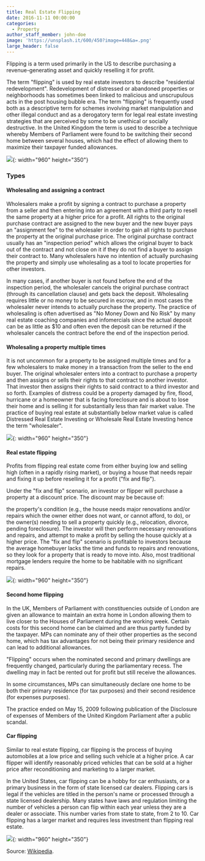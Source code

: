 ```yaml
---
title: Real Estate Flipping
date: 2016-11-11 00:00:00
categories:
  - Property
author_staff_member: john-doe
image: 'https://unsplash.it/600/450?image=448&a=.png'
large_header: false
---
```


Flipping is a term used primarily in the US to describe purchasing a revenue-generating asset and quickly reselling it for profit.

The term "flipping" is used by real estate investors to describe "residential redevelopment". Redevelopment of distressed or abandoned properties or neighborhoods has sometimes been linked to malicious and unscrupulous acts in the post housing bubble era. The term "flipping" is frequently used both as a descriptive term for schemes involving market manipulation and other illegal conduct and as a derogatory term for legal real estate investing strategies that are perceived by some to be unethical or socially destructive. In the United Kingdom the term is used to describe a technique whereby Members of Parliament were found to be switching their second home between several houses, which had the effect of allowing them to maximize their taxpayer funded allowances.

![](https://unsplash.it/960/350?image=690){: width="960" height="350"}

### Types

#### Wholesaling and assigning a contract

Wholesalers make a profit by signing a contract to purchase a property from a seller and then entering into an agreement with a third party to resell the same property at a higher price for a profit. All rights to the original purchase contract are assigned to the new buyer and the new buyer pays an "assignment fee" to the wholesaler in order to gain all rights to purchase the property at the original purchase price. The original purchase contract usually has an "inspection period" which allows the original buyer to back out of the contract and not close on it if they do not find a buyer to assign their contract to. Many wholesalers have no intention of actually purchasing the property and simply use wholesaling as a tool to locate properties for other investors.

In many cases, if another buyer is not found before the end of the inspection period, the wholesaler cancels the original purchase contract (through its cancellation clause) and gets back the deposit. Wholesaling requires little or no money to be secured in escrow, and in most cases the wholesaler never intends to actually purchase the property. The practice of wholesaling is often advertised as "No Money Down and No Risk" by many real estate coaching companies and infomercials since the actual deposit can be as little as $10 and often even the deposit can be returned if the wholesaler cancels the contract before the end of the inspection period.

#### Wholesaling a property multiple times

It is not uncommon for a property to be assigned multiple times and for a few wholesalers to make money in a transaction from the seller to the end buyer. The original wholesaler enters into a contract to purchase a property and then assigns or sells their rights to that contract to another investor. That investor then assigns their rights to said contract to a third investor and so forth. Examples of distress could be a property damaged by fire, flood, hurricane or a homeowner that is facing foreclosure and is about to lose their home and is selling it for substantially less than fair market value. The practice of buying real estate at substantially below market value is called Distressed Real Estate Investing or Wholesale Real Estate Investing hence the term "wholesaler".

![](https://unsplash.it/960/350?image=670){: width="960" height="350"}

#### Real estate flipping

Profits from flipping real estate come from either buying low and selling high (often in a rapidly rising market), or buying a house that needs repair and fixing it up before reselling it for a profit ("fix and flip").

Under the "fix and flip" scenario, an investor or flipper will purchase a property at a discount price. The discount may be because of:

the property's condition (e.g., the house needs major renovations and/or repairs which the owner either does not want, or cannot afford, to do), or the owner(s) needing to sell a property quickly (e.g., relocation, divorce, pending foreclosure). The investor will then perform necessary renovations and repairs, and attempt to make a profit by selling the house quickly at a higher price. The "fix and flip" scenario is profitable to investors because the average homebuyer lacks the time and funds to repairs and renovations, so they look for a property that is ready to move into. Also, most traditional mortgage lenders require the home to be habitable with no significant repairs.

![](https://unsplash.it/960/350?image=442){: width="960" height="350"}

#### Second home flipping

In the UK, Members of Parliament with constituencies outside of London are given an allowance to maintain an extra home in London allowing them to live closer to the Houses of Parliament during the working week. Certain costs for this second home can be claimed and are thus partly funded by the taxpayer. MPs can nominate any of their other properties as the second home, which has tax advantages for not being their primary residence and can lead to additional allowances.

"Flipping" occurs when the nominated second and primary dwellings are frequently changed, particularly during the parliamentary recess. The dwelling may in fact be rented out for profit but still receive the allowances.

In some circumstances, MPs can simultaneously declare one home to be both their primary residence (for tax purposes) and their second residence (for expenses purposes).

The practice ended on May 15, 2009 following publication of the Disclosure of expenses of Members of the United Kingdom Parliament after a public scandal.

#### Car flipping

Similar to real estate flipping, car flipping is the process of buying automobiles at a low price and selling such vehicle at a higher price. A car flipper will identify reasonably priced vehicles that can be sold at a higher price after reconditioning and marketing to a larger market.

In the United States, car flipping can be a hobby for car enthusiasts, or a primary business in the form of state licensed car dealers. Flipping cars is legal if the vehicles are titled in the person's name or processed through a state licensed dealership. Many states have laws and regulation limiting the number of vehicles a person can flip within each year unless they are a dealer or associate. This number varies from state to state, from 2 to 10. Car flipping has a larger market and requires less investment than flipping real estate.

![](https://unsplash.it/960/350?image=655){: width="960" height="350"}

Source: [Wikipedia](https://en.wikipedia.org/wiki/Flipping).